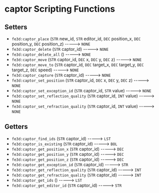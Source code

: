 # captor Scripting Functions

## Setters

- `fe3d:captor_place` (`STR` new_id, `STR` editor_id, `DEC` position_x, `DEC` position_y, `DEC` position_z) -----> `NONE`
- `fe3d:captor_delete` (`STR` captor_id) -----> `NONE`
- `fe3d:captor_delete_all` () -----> `NONE`
- `fe3d:captor_move` (`STR` captor_id, `DEC` x, `DEC` y, `DEC` z) -----> `NONE`
- `fe3d:captor_move_to` (`STR` captor_id, `DEC` target_x, `DEC` target_y, `DEC` target_z, `DEC` speed) -----> `NONE`
- `fe3d:captor_capture` (`STR` captor_id) -----> `NONE`
- `fe3d:captor_set_position` (`STR` captor_id, `DEC` x, `DEC` y, `DEC` z) -----> `NONE`
- `fe3d:captor_set_exception_id` (`STR` captor_id, `STR` value) -----> `NONE`
- `fe3d:captor_set_reflection_quality` (`STR` captor_id, `INT` value) -----> `NONE`
- `fe3d:captor_set_refraction_quality` (`STR` captor_id, `INT` value) -----> `NONE`

## Getters

- `fe3d:captor_find_ids` (`STR` captor_id) -----> `LST`
- `fe3d:captor_is_existing` (`STR` captor_id) -----> `BOL`
- `fe3d:captor_get_position_x` (`STR` captor_id) -----> `DEC`
- `fe3d:captor_get_position_y` (`STR` captor_id) -----> `DEC`
- `fe3d:captor_get_position_z` (`STR` captor_id) -----> `DEC`
- `fe3d:captor_get_exception_id` (`STR` captor_id) -----> `STR`
- `fe3d:captor_get_reflection_quality` (`STR` captor_id) -----> `INT`
- `fe3d:captor_get_refraction_quality` (`STR` captor_id) -----> `INT`
- `fe3d:captor_get_ids` () -----> `LST`
- `fe3d:captor_get_editor_id` (`STR` captor_id) -----> `STR`
